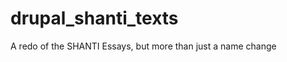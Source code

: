 drupal_shanti_texts
===================

A redo of the SHANTI Essays, but more than just a name change
